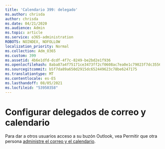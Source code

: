 ```yaml
---
title: 'Calendario 399: delegado'
ms.author: chrisda
author: chrisda
ms.date: 04/21/2020
ms.audience: Admin
ms.topic: article
ms.service: o365-administration
ROBOTS: NOINDEX, NOFOLLOW
localization_priority: Normal
ms.collection: Adm_O365
ms.custom: 399
ms.assetid: 4b6e1dfd-dcdf-4f7c-8249-be2bd2e1f936
ms.openlocfilehash: 8aba87a4f75171ce3473ff2cf0608ac7ea0e1c79023f7dc35566f023864c008e
ms.sourcegitcommit: b5f7da89a650d2915dc652449623c78be6247175
ms.translationtype: MT
ms.contentlocale: es-ES
ms.lasthandoff: 08/05/2021
ms.locfileid: "53950358"
---
```

# <a name="configure-mail-and-calendar-delegates"></a>Configurar delegados de correo y calendario

Para dar a otros usuarios acceso a su buzón Outlook, vea Permitir que otra persona [administre el correo y el calendario](https://support.office.com/article/9684b670-7588-4eea-8717-9e5799047540.aspx).
